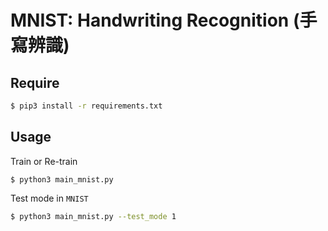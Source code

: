 # MNIST: Handwriting Recognition (手寫辨識)

## Require

```bash
$ pip3 install -r requirements.txt
```

## Usage

Train or Re-train

```basg
$ python3 main_mnist.py
```

Test mode in ```MNIST```

```bash
$ python3 main_mnist.py --test_mode 1
```

